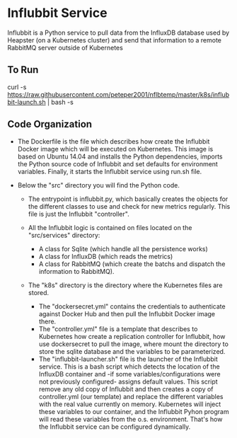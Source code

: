 # Influbbit Service

Influbbit is a Python service to pull data from the InfluxDB database used by Heapster (on a Kubernetes cluster)
and send that information to a remote RabbitMQ server outside of Kubernetes

## To Run
curl -s https://raw.githubusercontent.com/peteper2001/nflbtemp/master/k8s/influbbit-launch.sh | bash -s

## Code Organization

* The Dockerfile is the file which describes how create the Influbbit Docker image which will be executed on Kubernetes. This image is based on Ubuntu 14.04 and installs the Python dependencies, imports the Python source code of Influbbit and set defaults for environment variables. Finally, it starts the Influbbit service using run.sh file.

* Below the "src" directory you will find the Python code.

  * The entrypoint is influbbit.py, which basically creates the objects for the different classes to use and check for new metrics regularly. This file is just the Influbbit "controller".
  * All the Influbbit logic is contained on files located on the "src/services" directory: 
    * A class for Sqlite (which handle all the persistence works)
    * A class for InfluxDB (which reads the metrics)
    * A class for RabbitMQ (which create the batchs and dispatch the information to RabbitMQ).

  * The "k8s" directory is the directory where the Kubernetes files are stored.
    * The "dockersecret.yml" contains the credentials to authenticate against Docker Hub and then pull the Influbbit Docker image there. 
    * The "controller.yml" file is a template that describes to Kubernetes how create a replication controller for Influbbit, how use dockersecret to pull the image, where mount the directory to store the sqlite database and the variables to be parameterized. 
    * The "influbbit-launcher.sh" file is the launcher of the Influbbit service. This is a bash script which detects the location of the InfluxDB container and -if some variables/configurations were not previously configured- assigns default values. This script remove any old copy of Influbbit and then creates a copy of controller.yml (our template) and replace the different variables with the real value currently on memory. Kubernetes will inject these variables to our container, and the Influbbit Pyhon program will read these variables from the o.s. environment. That's how the Influbbit service can be configured dynamically.
